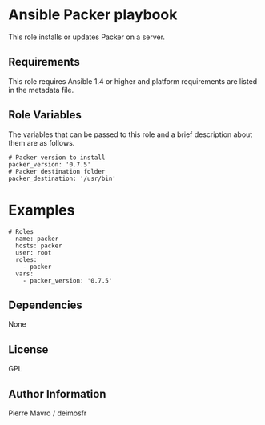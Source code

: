 Ansible Packer playbook
=====

This role installs or updates Packer on a server.

Requirements
------------

This role requires Ansible 1.4 or higher and platform requirements are listed
in the metadata file.

Role Variables
--------------

The variables that can be passed to this role and a brief description about
them are as follows.

```
# Packer version to install
packer_version: '0.7.5'
# Packer destination folder
packer_destination: '/usr/bin'
```

Examples
========

```
# Roles
- name: packer
  hosts: packer
  user: root
  roles:
    - packer
  vars:
    - packer_version: '0.7.5'

```

Dependencies
------------

None

License
-------

GPL

Author Information
------------------

Pierre Mavro / deimosfr


